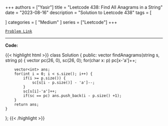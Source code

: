 
+++
authors = ["Yasir"]
title = "Leetcode 438: Find All Anagrams in a String"
date = "2023-08-16"
description = "Solution to Leetcode 438"
tags = [
    
]
categories = [
    "Medium"
]
series = ["Leetcode"]
+++



[`Problem Link`](https://leetcode.com/problems/find-all-anagrams-in-a-string/description/)

---

**Code:**

{{< highlight html >}}
class Solution {
public:
    vector<int> findAnagrams(string s, string p) {
        vector<int> pc(26, 0), sc(26, 0);
        for(char x: p)
            pc[x-'a']++;
        
        vector<int> ans;
        for(int i = 0; i < s.size(); i++) {
            if(i >= p.size()) {
                sc[s[i - p.size()] - 'a']--;
            }
            sc[s[i]-'a']++;
            if(sc == pc) ans.push_back(i - p.size() +1);
        }
        return ans;
    }
};
{{< /highlight >}}

